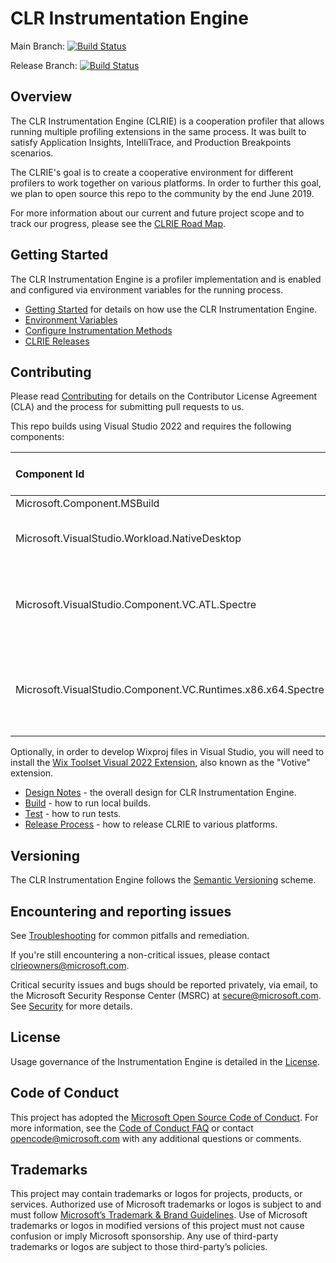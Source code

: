 ﻿# CLR Instrumentation Engine

Main Branch: [![Build Status](https://devdiv.visualstudio.com/DevDiv/_apis/build/status%2FClrInstrumentationEngine%2FClrInstrumentationEngine-CI-Yaml?repoName=microsoft%2FCLRInstrumentationEngine&branchName=main)](https://devdiv.visualstudio.com/DevDiv/_build/latest?definitionId=11310&repoName=microsoft%2FCLRInstrumentationEngine&branchName=main)

Release Branch: [![Build Status](https://devdiv.visualstudio.com/DevDiv/_apis/build/status/ClrInstrumentationEngine/GitHub/ClrInstrumentationEngine-Signed-Yaml?branchName=release)](https://devdiv.visualstudio.com/DevDiv/_build/latest?definitionId=11311&branchName=release)

## Overview

The CLR Instrumentation Engine (CLRIE) is a cooperation profiler that allows running multiple profiling extensions in the same process. It was built to satisfy Application Insights, IntelliTrace, and Production Breakpoints scenarios.

The CLRIE's goal is to create a cooperative environment for different profilers to work together on various platforms. In order to further this goal, we plan to open source this repo to the community by the end June 2019.

For more information about our current and future project scope and to track our progress, please see the [CLRIE Road Map](ROADMAP.md).

## Getting Started

The CLR Instrumentation Engine is a profiler implementation and is enabled and configured via environment variables for the running process.

-   [Getting Started](docs/getting_started.md) for details on how use the CLR Instrumentation Engine.
-   [Environment Variables](docs/environment_variables.md)
-   [Configure Instrumentation Methods](docs/configuration.md)
-   [CLRIE Releases](docs/releases.md)

## Contributing

Please read [Contributing](CONTRIBUTING.md) for details on the Contributor License Agreement (CLA) and the process for submitting pull requests to us.

This repo builds using Visual Studio 2022 and requires the following components:

| Component Id                                                 | Component Friendly Name                                                  |
| :----------------------------------------------------------- | :----------------------------------------------------------------------- |
| Microsoft.Component.MSBuild                                  | MSBuild                                                                  |
| Microsoft.VisualStudio.Workload.NativeDesktop                | Desktop development with C++ (Workload)                                  |
| Microsoft.VisualStudio.Component.VC.ATL.Spectre              | C++ ATL for latest v143 build tools with Spectre Mitigations (x86 & x64) |
| Microsoft.VisualStudio.Component.VC.Runtimes.x86.x64.Spectre | MSVC v143 - VS 2022 C++ x64/x86 Spectre-mitigated libs (Latest)          |

Optionally, in order to develop Wixproj files in Visual Studio, you will need to install the [Wix Toolset Visual 2022 Extension](https://marketplace.visualstudio.com/items?itemName=WixToolset.WixToolsetVisualStudio2022Extension), also known as the "Votive" extension.

-   [Design Notes](DESIGN-NOTES.md) - the overall design for CLR Instrumentation Engine.
-   [Build](docs/build.md) - how to run local builds.
-   [Test](docs/test.md) - how to run tests.
-   [Release Process](docs/release_process.md) - how to release CLRIE to various platforms.

## Versioning

The CLR Instrumentation Engine follows the [Semantic Versioning](https://semver.org/) scheme.

## Encountering and reporting issues

See [Troubleshooting](docs/troubleshooting.md) for common pitfalls and remediation.

If you're still encountering a non-critical issues, please contact clrieowners@microsoft.com.

Critical security issues and bugs should be reported privately, via email, to the Microsoft Security Response Center (MSRC) at [secure@microsoft.com](mailto:secure@microsoft.com). See [Security](SECURITY.md) for more details.

## License

Usage governance of the Instrumentation Engine is detailed in the [License](LICENSE).

## Code of Conduct

This project has adopted the [Microsoft Open Source Code of Conduct](https://opensource.microsoft.com/codeofconduct/). For more information, see the [Code of Conduct FAQ](https://opensource.microsoft.com/codeofconduct/faq/) or contact opencode@microsoft.com with any additional questions or comments.

## Trademarks

This project may contain trademarks or logos for projects, products, or services. Authorized use of Microsoft trademarks or logos is subject to and must follow [Microsoft’s Trademark & Brand Guidelines](https://www.microsoft.com/en-us/legal/intellectualproperty/trademarks/usage/general). Use of Microsoft trademarks or logos in modified versions of this project must not cause confusion or imply Microsoft sponsorship. Any use of third-party trademarks or logos are subject to those third-party’s policies.
